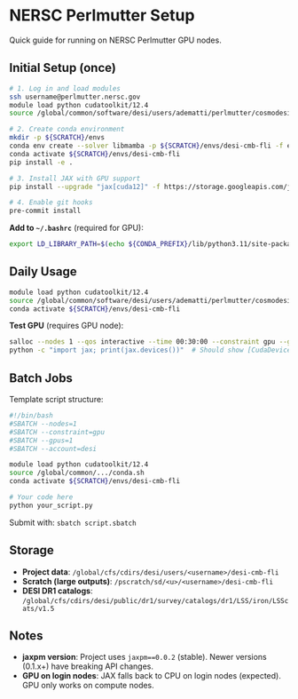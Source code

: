 # NERSC Perlmutter Setup

Quick guide for running on NERSC Perlmutter GPU nodes.

## Initial Setup (once)

```bash
# 1. Log in and load modules
ssh username@perlmutter.nersc.gov
module load python cudatoolkit/12.4
source /global/common/software/desi/users/adematti/perlmutter/cosmodesiconda/20250331-1.0.0/conda/etc/profile.d/conda.sh

# 2. Create conda environment
mkdir -p ${SCRATCH}/envs
conda env create --solver libmamba -p ${SCRATCH}/envs/desi-cmb-fli -f env/environment.yml
conda activate ${SCRATCH}/envs/desi-cmb-fli
pip install -e .

# 3. Install JAX with GPU support
pip install --upgrade "jax[cuda12]" -f https://storage.googleapis.com/jax-releases/jax_cuda_releases.html

# 4. Enable git hooks
pre-commit install
```

**Add to `~/.bashrc`** (required for GPU):
```bash
export LD_LIBRARY_PATH=$(echo ${CONDA_PREFIX}/lib/python3.11/site-packages/nvidia/*/lib | tr ' ' ':'):${LD_LIBRARY_PATH}
```

## Daily Usage

```bash
module load python cudatoolkit/12.4
source /global/common/software/desi/users/adematti/perlmutter/cosmodesiconda/20250331-1.0.0/conda/etc/profile.d/conda.sh
conda activate ${SCRATCH}/envs/desi-cmb-fli
```

**Test GPU** (requires GPU node):
```bash
salloc --nodes 1 --qos interactive --time 00:30:00 --constraint gpu --gpus 1 --account=desi
python -c "import jax; print(jax.devices())"  # Should show [CudaDevice(id=0)]
```

## Batch Jobs

Template script structure:
```bash
#!/bin/bash
#SBATCH --nodes=1
#SBATCH --constraint=gpu
#SBATCH --gpus=1
#SBATCH --account=desi

module load python cudatoolkit/12.4
source /global/common/.../conda.sh
conda activate ${SCRATCH}/envs/desi-cmb-fli

# Your code here
python your_script.py
```

Submit with: `sbatch script.sbatch`

## Storage

- **Project data**: `/global/cfs/cdirs/desi/users/<username>/desi-cmb-fli`
- **Scratch (large outputs)**: `/pscratch/sd/<u>/<username>/desi-cmb-fli`
- **DESI DR1 catalogs**: `/global/cfs/cdirs/desi/public/dr1/survey/catalogs/dr1/LSS/iron/LSScats/v1.5`

## Notes

- **jaxpm version**: Project uses `jaxpm==0.0.2` (stable). Newer versions (0.1.x+) have breaking API changes.
- **GPU on login nodes**: JAX falls back to CPU on login nodes (expected). GPU only works on compute nodes.
